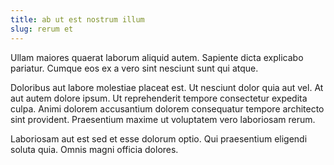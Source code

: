 ```yaml
---
title: ab ut est nostrum illum
slug: rerum et
---
```


Ullam maiores quaerat laborum aliquid autem. Sapiente dicta explicabo pariatur. Cumque eos ex a vero sint nesciunt sunt qui atque.

Doloribus aut labore molestiae placeat est. Ut nesciunt dolor quia aut vel. At aut autem dolore ipsum. Ut reprehenderit tempore consectetur expedita culpa. Animi dolorem accusantium dolorem consequatur tempore architecto sint provident. Praesentium maxime ut voluptatem vero laboriosam rerum.

Laboriosam aut est sed et esse dolorum optio. Qui praesentium eligendi soluta quia. Omnis magni officia dolores.
